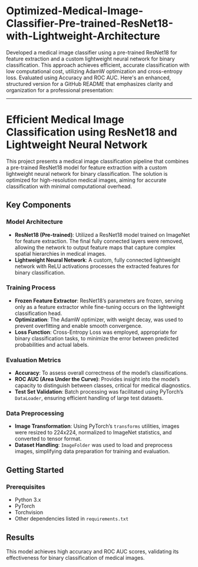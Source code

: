 # Optimized-Medical-Image-Classifier-Pre-trained-ResNet18-with-Lightweight-Architecture
Developed a medical image classifier using a pre-trained ResNet18 for feature extraction and a custom lightweight neural network for binary classification. This approach achieves efficient, accurate classification with low computational cost, utilizing AdamW optimization and cross-entropy loss. Evaluated using Accuracy and ROC AUC.
Here's an enhanced, structured version for a GitHub README that emphasizes clarity and organization for a professional presentation:

---

# Efficient Medical Image Classification using ResNet18 and Lightweight Neural Network

This project presents a medical image classification pipeline that combines a pre-trained ResNet18 model for feature extraction with a custom lightweight neural network for binary classification. The solution is optimized for high-resolution medical images, aiming for accurate classification with minimal computational overhead.

## Key Components

### Model Architecture
- **ResNet18 (Pre-trained)**: Utilized a ResNet18 model trained on ImageNet for feature extraction. The final fully connected layers were removed, allowing the network to output feature maps that capture complex spatial hierarchies in medical images.
- **Lightweight Neural Network**: A custom, fully connected lightweight network with ReLU activations processes the extracted features for binary classification.

### Training Process
- **Frozen Feature Extractor**: ResNet18’s parameters are frozen, serving only as a feature extractor while fine-tuning occurs on the lightweight classification head.
- **Optimization**: The AdamW optimizer, with weight decay, was used to prevent overfitting and enable smooth convergence.
- **Loss Function**: Cross-Entropy Loss was employed, appropriate for binary classification tasks, to minimize the error between predicted probabilities and actual labels.

### Evaluation Metrics
- **Accuracy**: To assess overall correctness of the model’s classifications.
- **ROC AUC (Area Under the Curve)**: Provides insight into the model’s capacity to distinguish between classes, critical for medical diagnostics.
- **Test Set Validation**: Batch processing was facilitated using PyTorch’s `DataLoader`, ensuring efficient handling of large test datasets.

### Data Preprocessing
- **Image Transformation**: Using PyTorch’s `transforms` utilities, images were resized to 224x224, normalized to ImageNet statistics, and converted to tensor format.
- **Dataset Handling**: `ImageFolder` was used to load and preprocess images, simplifying data preparation for training and evaluation.

## Getting Started

### Prerequisites
- Python 3.x
- PyTorch
- Torchvision
- Other dependencies listed in `requirements.txt`

## Results
This model achieves high accuracy and ROC AUC scores, validating its effectiveness for binary classification of medical images.
